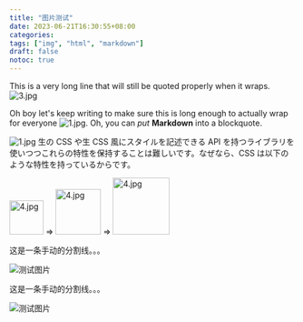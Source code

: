 ```yaml
---
title: "图片测试"
date: 2023-06-21T16:30:55+08:00
categories: 
tags: ["img", "html", "markdown"]
draft: false
notoc: true
---
```


<p>This is a very long line that will still be quoted properly when it wraps. <img src="/3.jpg" alt="3.jpg" /></p>

Oh boy let's keep writing to make sure this is long enough to actually wrap for everyone <img src="/1.jpg" alt="1.jpg" />. Oh, you can *put* **Markdown** into a blockquote.

<img src="/1.jpg" alt="1.jpg" /> 生の CSS や生 CSS 風にスタイルを記述できる API を持つライブラリを使いつつこれらの特性を保持することは難しいです。なぜなら、CSS は以下のような特性を持っているからです。

<img src="/4.jpg" alt="4.jpg" style="width: 60px;" /> =>
<img src="/4.jpg" alt="4.jpg" style="width: 80px;" /> =>
<img src="/4.jpg" alt="4.jpg" style="width: 100px;" />

这是一条手动的分割线。。。


![测试图片](https://qiniu.sukoshi.xyz/attach/2019/06/BA98379B-EA0F-48DB-B6E1-D475D6BC4AB2.jpg@webp "中和街道")

这是一条手动的分割线。。。

![测试图片](https://qiniu.sukoshi.xyz/attach/2019/06/IMG_4786.jpg@webp)